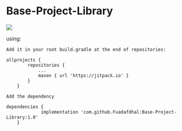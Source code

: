 # Base-Project-Library

[![](https://jitpack.io/v/Fuadafdhal/Base-Project-Library.svg)](https://jitpack.io/#Fuadafdhal/Base-Project-Library)


using:

```
Add it in your root build.gradle at the end of repositories:

allprojects {
		repositories {
			...
			maven { url 'https://jitpack.io' }
		}
	}

```

```
Add the dependency

dependencies {
	         implementation 'com.github.Fuadafdhal:Base-Project-Library:1.0'
	}
```
